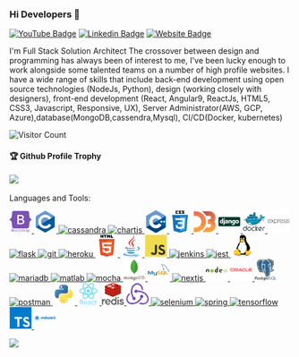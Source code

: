 ### Hi Developers 👋

[![YouTube Badge](https://img.shields.io/badge/YouTube-DeveloperFunnel-red)](https://www.youtube.com/developerfunnel)
[![Linkedin Badge](https://img.shields.io/badge/-Aakash-blue?style=flat-square&logo=Linkedin&logoColor=white&link=https://www.linkedin.com/in/ssmohanty153/)](https://www.linkedin.com/in/ssmohanty153/)
[![Website Badge](https://img.shields.io/badge/StackOverflow-Aakash-yellow)](https://stackoverflow.com/users/3687251/aakash-)

I'm
Full Stack Solution Architect
The crossover between design and programming has always been of interest to me, I've been lucky enough to work alongside some talented teams on a number of high profile websites. I have a wide range of skills that include back-end development using open source technologies (NodeJs, Python), design (working closely with designers), front-end development (React, Angular9, ReactJs, HTML5, CSS3, Javascript, Responsive, UX), Server Administrator(AWS, GCP, Azure),database(MongoDB,cassendra,Mysql), CI/CD(Docker, kubernetes)


![Visitor Count](https://profile-counter.glitch.me/ssmohanty153/count.svg)

<div>
  <h4>🏆 Github Profile Trophy</h4>
  <a href="https://github.com/ryo-ma/github-profile-trophy">
    <img src="https://github-profile-trophy.vercel.app/?username=ssmohanty153&column=7"/>
  </a>
</div>

Languages and Tools: 

<a href="https://getbootstrap.com" target="_blank" rel="noreferrer">
        <img src="https://raw.githubusercontent.com/devicons/devicon/master/icons/bootstrap/bootstrap-plain-wordmark.svg" alt="bootstrap" width="40" height="40" />
    </a>
    <a href="https://www.cprogramming.com/" target="_blank" rel="noreferrer">
        <img src="https://raw.githubusercontent.com/devicons/devicon/master/icons/c/c-original.svg" alt="c" width="40" height="40" />
    </a>
    <a href="https://cassandra.apache.org/" target="_blank" rel="noreferrer">
        <img src="https://www.vectorlogo.zone/logos/apache_cassandra/apache_cassandra-icon.svg" alt="cassandra" width="40" height="40" />
    </a>
    <a href="https://www.chartjs.org" target="_blank" rel="noreferrer">
        <img src="https://www.chartjs.org/media/logo-title.svg" alt="chartjs" width="40" height="40" />
    </a>
    <a href="https://www.w3schools.com/cpp/" target="_blank" rel="noreferrer">
        <img src="https://raw.githubusercontent.com/devicons/devicon/master/icons/cplusplus/cplusplus-original.svg" alt="cplusplus" width="40" height="40" />
    </a>
    <a href="https://www.w3schools.com/css/" target="_blank" rel="noreferrer">
        <img src="https://raw.githubusercontent.com/devicons/devicon/master/icons/css3/css3-original-wordmark.svg" alt="css3" width="40" height="40" />
    </a>
    <a href="https://d3js.org/" target="_blank" rel="noreferrer">
        <img src="https://raw.githubusercontent.com/devicons/devicon/master/icons/d3js/d3js-original.svg" alt="d3js" width="40" height="40" />
    </a>
    <a href="https://www.djangoproject.com/" target="_blank" rel="noreferrer">
        <img src="https://raw.githubusercontent.com/devicons/devicon/master/icons/django/django-original.svg" alt="django" width="40" height="40" />
    </a>
    <a href="https://www.docker.com/" target="_blank" rel="noreferrer">
        <img src="https://raw.githubusercontent.com/devicons/devicon/master/icons/docker/docker-original-wordmark.svg" alt="docker" width="40" height="40" />
    </a>
    <a href="https://expressjs.com" target="_blank" rel="noreferrer">
        <img src="https://raw.githubusercontent.com/devicons/devicon/master/icons/express/express-original-wordmark.svg" alt="express" width="40" height="40" />
    </a>
    <a href="https://flask.palletsprojects.com/" target="_blank" rel="noreferrer">
        <img src="https://www.vectorlogo.zone/logos/pocoo_flask/pocoo_flask-icon.svg" alt="flask" width="40" height="40" />
    </a>
    <a href="https://git-scm.com/" target="_blank" rel="noreferrer">
        <img src="https://www.vectorlogo.zone/logos/git-scm/git-scm-icon.svg" alt="git" width="40" height="40" />
    </a>
    <a href="https://heroku.com" target="_blank" rel="noreferrer">
        <img src="https://www.vectorlogo.zone/logos/heroku/heroku-icon.svg" alt="heroku" width="40" height="40" />
    </a>
    <a href="https://www.w3.org/html/" target="_blank" rel="noreferrer">
        <img src="https://raw.githubusercontent.com/devicons/devicon/master/icons/html5/html5-original-wordmark.svg" alt="html5" width="40" height="40" />
    </a>
    <a href="https://www.java.com" target="_blank" rel="noreferrer">
        <img src="https://raw.githubusercontent.com/devicons/devicon/master/icons/java/java-original.svg" alt="java" width="40" height="40" />
    </a>
    <a href="https://developer.mozilla.org/en-US/docs/Web/JavaScript" target="_blank" rel="noreferrer">
        <img src="https://raw.githubusercontent.com/devicons/devicon/master/icons/javascript/javascript-original.svg" alt="javascript" width="40" height="40" />
    </a>
    <a href="https://www.jenkins.io" target="_blank" rel="noreferrer">
        <img src="https://www.vectorlogo.zone/logos/jenkins/jenkins-icon.svg" alt="jenkins" width="40" height="40" />
    </a>
    <a href="https://jestjs.io" target="_blank" rel="noreferrer">
        <img src="https://www.vectorlogo.zone/logos/jestjsio/jestjsio-icon.svg" alt="jest" width="40" height="40" />
    </a>
    <a href="https://www.linux.org/" target="_blank" rel="noreferrer">
        <img src="https://raw.githubusercontent.com/devicons/devicon/master/icons/linux/linux-original.svg" alt="linux" width="40" height="40" />
    </a>
    <a href="https://mariadb.org/" target="_blank" rel="noreferrer">
        <img src="https://www.vectorlogo.zone/logos/mariadb/mariadb-icon.svg" alt="mariadb" width="40" height="40" />
    </a>
    <a href="https://www.mathworks.com/" target="_blank" rel="noreferrer">
        <img src="https://upload.wikimedia.org/wikipedia/commons/2/21/Matlab_Logo.png" alt="matlab" width="40" height="40" />
    </a>
    <a href="https://mochajs.org" target="_blank" rel="noreferrer">
        <img src="https://www.vectorlogo.zone/logos/mochajs/mochajs-icon.svg" alt="mocha" width="40" height="40" />
    </a>
    <a href="https://www.mongodb.com/" target="_blank" rel="noreferrer">
        <img src="https://raw.githubusercontent.com/devicons/devicon/master/icons/mongodb/mongodb-original-wordmark.svg" alt="mongodb" width="40" height="40" />
    </a>
    <a href="https://www.mysql.com/" target="_blank" rel="noreferrer">
        <img src="https://raw.githubusercontent.com/devicons/devicon/master/icons/mysql/mysql-original-wordmark.svg" alt="mysql" width="40" height="40" />
    </a>
    <a href="https://nextjs.org/" target="_blank" rel="noreferrer">
        <img src="https://cdn.worldvectorlogo.com/logos/nextjs-2.svg" alt="nextjs" width="40" height="40" />
    </a>
    <a href="https://nodejs.org" target="_blank" rel="noreferrer">
        <img src="https://raw.githubusercontent.com/devicons/devicon/master/icons/nodejs/nodejs-original-wordmark.svg" alt="nodejs" width="40" height="40" />
    </a>
    <a href="https://www.oracle.com/" target="_blank" rel="noreferrer">
        <img src="https://raw.githubusercontent.com/devicons/devicon/master/icons/oracle/oracle-original.svg" alt="oracle" width="40" height="40" />
    </a>
    <a href="https://www.postgresql.org" target="_blank" rel="noreferrer">
        <img src="https://raw.githubusercontent.com/devicons/devicon/master/icons/postgresql/postgresql-original-wordmark.svg" alt="postgresql" width="40" height="40" />
    </a>
    <a href="https://postman.com" target="_blank" rel="noreferrer">
        <img src="https://www.vectorlogo.zone/logos/getpostman/getpostman-icon.svg" alt="postman" width="40" height="40" />
    </a>
    <a href="https://www.python.org" target="_blank" rel="noreferrer">
        <img src="https://raw.githubusercontent.com/devicons/devicon/master/icons/python/python-original.svg" alt="python" width="40" height="40" />
    </a>
    <a href="https://reactjs.org/" target="_blank" rel="noreferrer">
        <img src="https://raw.githubusercontent.com/devicons/devicon/master/icons/react/react-original-wordmark.svg" alt="react" width="40" height="40" />
    </a>
    <a href="https://redis.io" target="_blank" rel="noreferrer">
        <img src="https://raw.githubusercontent.com/devicons/devicon/master/icons/redis/redis-original-wordmark.svg" alt="redis" width="40" height="40" />
    </a>
    <a href="https://redux.js.org" target="_blank" rel="noreferrer">
        <img src="https://raw.githubusercontent.com/devicons/devicon/master/icons/redux/redux-original.svg" alt="redux" width="40" height="40" />
    </a>
    <a href="https://www.selenium.dev" target="_blank" rel="noreferrer">
        <img src="https://raw.githubusercontent.com/detain/svg-logos/780f25886640cef088af994181646db2f6b1a3f8/svg/selenium-logo.svg" alt="selenium" width="40" height="40" />
    </a>
    <a href="https://spring.io/" target="_blank" rel="noreferrer">
        <img src="https://www.vectorlogo.zone/logos/springio/springio-icon.svg" alt="spring" width="40" height="40" />
    </a>
    <a href="https://www.tensorflow.org" target="_blank" rel="noreferrer">
        <img src="https://www.vectorlogo.zone/logos/tensorflow/tensorflow-icon.svg" alt="tensorflow" width="40" height="40" />
    </a>
    <a href="https://www.typescriptlang.org/" target="_blank" rel="noreferrer">
        <img src="https://raw.githubusercontent.com/devicons/devicon/master/icons/typescript/typescript-original.svg" alt="typescript" width="40" height="40" />
    </a>
    <a href="https://webpack.js.org" target="_blank" rel="noreferrer">
        <img src="https://raw.githubusercontent.com/devicons/devicon/d00d0969292a6569d45b06d3f350f463a0107b0d/icons/webpack/webpack-original-wordmark.svg" alt="webpack" width="40" height="40"   />
    </a>

![](https://activity-graph.herokuapp.com/graph?username=ssmohanty153&theme=react-dark&area=true)
<!--
**ssmohanty153/ssmohanty153** is a ✨ _special_ ✨ repository because its `README.md` (this file) appears on your GitHub profile.

Here are some ideas to get you started:

- 🔭 I’m currently working on ...
- 🌱 I’m currently learning ...
- 👯 I’m looking to collaborate on ...
- 🤔 I’m looking for help with ...
- 💬 Ask me about ...
- 📫 How to reach me: ...
- 😄 Pronouns: ...
- ⚡ Fun fact: .....

-->

